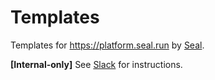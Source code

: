 # Templates

Templates for https://platform.seal.run by [Seal](https://seal.run).

**[Internal-only]** See [Slack](https://opram.slack.com/archives/C0509TH14DN/p1732025689004189) for instructions.
